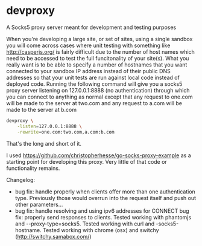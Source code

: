 # devproxy
A Socks5 proxy server meant for development and testing purposes

When you're developing a large site, or set of sites, using a 
single sandbox you will come across cases where unit testing 
with something like http://casperjs.org/ is fairly difficult
due to the number of host names which need to be accessed to
test the full funcitonality of your site(s).  What you really
want is to be able to specify a number of hostnames that you
want connected to your sandbox IP address instead of their
public DNS addresses so that your unit tests are run against
local code instead of deployed code.  Running the following
command will give you a socks5 proxy server listening on
127.0.0.1:8888 (no authentication) through which you can 
connect to anything as normal except that any request to 
one.com will be made to the server at two.com and any request 
to a.com will be made to the server at b.com

``` bash
devproxy \
	-listen=127.0.0.1:8888 \
	-rewrite=one.com:two.com,a.com:b.com
```

That's the long and short of it.

I used https://github.com/christopherhesse/go-socks-proxy-example
as a starting point for developing this proxy. Very little of that
code or functionality remains.

Changelog:

* bug fix: handle properly when clients offer more than one
		authentication type. Previously those would overrun into
		the request itself and push out other parameters...
* bug fix: handle resolving and using ipv6 addresses for CONNECT
		bug fix: properly send responses to clients. Tested working
		with phantomjs and --proxy-type=socks5. Tested working with
		curl and -socks5-hostname. Tested working with chrome (osx)
		and switchy (http://switchy.samabox.com/)
